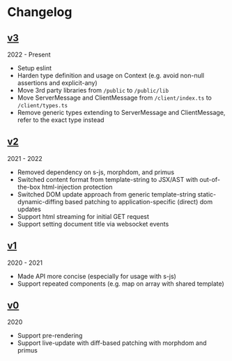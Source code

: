 # Changelog

## [v3](https://github.com/beenotung/ts-liveview/tree/v3)

2022 - Present

- Setup eslint
- Harden type definition and usage on Context (e.g. avoid non-null assertions and explicit-any)
- Move 3rd party libraries from `/public` to `/public/lib`
- Move ServerMessage and ClientMessage from `/client/index.ts` to `/client/types.ts`
- Remove generic types extending to ServerMessage and ClientMessage, refer to the exact type instead

## [v2](https://github.com/beenotung/ts-liveview/tree/v2)

2021 - 2022

- Removed dependency on s-js, morphdom, and primus
- Switched content format from template-string to JSX/AST with out-of-the-box html-injection protection
- Switched DOM update approach from generic template-string static-dynamic-diffing based patching to application-specific (direct) dom updates
- Support html streaming for initial GET request
- Support setting document title via websocket events

## [v1](https://github.com/beenotung/ts-liveview/tree/v1)

2020 - 2021

- Made API more concise (especially for usage with s-js)
- Support repeated components (e.g. map on array with shared template)

## [v0](https://github.com/beenotung/ts-liveview/tree/v0)

2020

- Support pre-rendering
- Support live-update with diff-based patching with morphdom and primus

